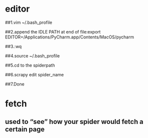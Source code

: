 # editor

##1.vim ~/.bash_profile

##2.append the IDLE PATH at end of file:export EDITOR=/Applications/PyCharm.app/Contents/MacOS/pycharm

##3.:wq

##4.source ~/.bash_profile

##5.cd to the spiderpath

##6.scrapy edit spider_name

##7.Done

# fetch

## used to “see” how your spider would fetch a certain page